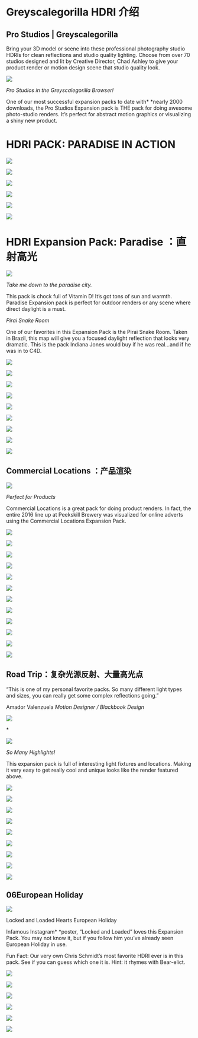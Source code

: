 Greyscalegorilla HDRI 介绍
==========================

 Pro Studios \| Greyscalegorilla
--------------------------------

Bring your 3D model or scene into these professional photography studio HDRIs
for clean reflections and studio quality lighting. Choose from over 70 studios
designed and lit by Creative Director, Chad Ashley to give your product render
or motion design scene that studio quality look.

![](http://ox55f9bg6.bkt.clouddn.com/2017-10-04-054644.jpg)

*Pro Studios in the Greyscalegorilla Browser!*

One of our most successful expansion packs to date with* *nearly 2000 downloads,
the Pro Studios Expansion pack is THE pack for doing awesome photo-studio
renders. It’s perfect for abstract motion graphics or visualizing a shiny new
product.

HDRI PACK: PARADISE IN ACTION 
==============================

![](http://ox55f9bg6.bkt.clouddn.com/2017-10-04-054650.jpg)

![](http://ox55f9bg6.bkt.clouddn.com/2017-10-04-054624.jpg)

![](http://ox55f9bg6.bkt.clouddn.com/2017-10-04-054638.jpg)

![](http://ox55f9bg6.bkt.clouddn.com/2017-10-04-054711.jpg)

![](http://ox55f9bg6.bkt.clouddn.com/2017-10-04-054641.jpg)

![](http://ox55f9bg6.bkt.clouddn.com/2017-10-04-054648.jpg)

HDRI Expansion Pack: Paradise ：直射高光
========================================

![](http://ox55f9bg6.bkt.clouddn.com/2017-10-04-054714.jpg)

*Take me down to the paradise city.*

This pack is chock full of Vitamin D! It’s got tons of sun and warmth. Paradise
Expansion pack is perfect for outdoor renders or any scene where direct daylight
is a must.

*Pirai Snake Room*

One of our favorites in this Expansion Pack is the Pirai Snake Room. Taken in
Brazil, this map will give you a focused daylight reflection that looks very
dramatic. This is the pack Indiana Jones would buy if he was real…and if he was
in to C4D.

![](http://ox55f9bg6.bkt.clouddn.com/2017-10-04-054628.jpg)

![](http://ox55f9bg6.bkt.clouddn.com/2017-10-04-054646.jpg)

![](http://ox55f9bg6.bkt.clouddn.com/2017-10-04-054700.jpg)

![](http://ox55f9bg6.bkt.clouddn.com/2017-10-04-054640.jpg)

![](http://ox55f9bg6.bkt.clouddn.com/2017-10-04-054639.jpg)

![](http://ox55f9bg6.bkt.clouddn.com/2017-10-04-054657.jpg)

![](http://ox55f9bg6.bkt.clouddn.com/2017-10-04-054636.jpg)

![](http://ox55f9bg6.bkt.clouddn.com/2017-10-04-054637.jpg)

![](http://ox55f9bg6.bkt.clouddn.com/2017-10-04-054630.jpg)

Commercial Locations ：产品渲染
-------------------------------

![](http://ox55f9bg6.bkt.clouddn.com/2017-10-04-054708.jpg)

*Perfect for Products*

Commercial Locations is a great pack for doing product renders. In fact, the
entire 2016 line up at Peekskill Brewery was visualized for online adverts using
the Commercial Locations Expansion Pack.

![](http://ox55f9bg6.bkt.clouddn.com/2017-10-04-054626.jpg)

![](http://ox55f9bg6.bkt.clouddn.com/2017-10-04-054631.jpg)

![](http://ox55f9bg6.bkt.clouddn.com/2017-10-04-054705.jpg)

![](http://ox55f9bg6.bkt.clouddn.com/2017-10-04-54637.jpg)

![](http://ox55f9bg6.bkt.clouddn.com/2017-10-04-054647.jpg)

![](http://ox55f9bg6.bkt.clouddn.com/2017-10-04-054629.jpg)

![](http://ox55f9bg6.bkt.clouddn.com/2017-10-04-54628.jpg)

![](http://ox55f9bg6.bkt.clouddn.com/2017-10-04-054702.jpg)

![](http://ox55f9bg6.bkt.clouddn.com/2017-10-04-054635.jpg)

![](http://ox55f9bg6.bkt.clouddn.com/2017-10-04-054627.jpg)

![](http://ox55f9bg6.bkt.clouddn.com/2017-10-04-054651.jpg)

![](http://ox55f9bg6.bkt.clouddn.com/2017-10-04-54625.jpg)

Road Trip：复杂光源反射、大量高光点
-----------------------------------

“This is one of my personal favorite packs. So many different light types and
sizes, you can really get some complex reflections going.”

Amador Valenzuela *Motion Designer / Blackbook Design*

![](http://ox55f9bg6.bkt.clouddn.com/2017-10-04-054633.jpg)

\*

![](http://ox55f9bg6.bkt.clouddn.com/2017-10-04-054623.jpg)

*So Many Highlights!*

This expansion pack is full of interesting light fixtures and locations. Making
it very easy to get really cool and unique looks like the render featured above.

![](http://ox55f9bg6.bkt.clouddn.com/2017-10-04-054642.jpg)

![](http://ox55f9bg6.bkt.clouddn.com/2017-10-04-54631.jpg)

![](http://ox55f9bg6.bkt.clouddn.com/2017-10-04-054632.jpg)

![](http://ox55f9bg6.bkt.clouddn.com/2017-10-04-054709.jpg)

![](http://ox55f9bg6.bkt.clouddn.com/2017-10-04-54648.jpg)

![](http://ox55f9bg6.bkt.clouddn.com/2017-10-04-054659.jpg)

![](http://ox55f9bg6.bkt.clouddn.com/2017-10-04-054703.jpg)

![](http://ox55f9bg6.bkt.clouddn.com/2017-10-04-54646.jpg)

![](http://ox55f9bg6.bkt.clouddn.com/2017-10-04-054643.jpg)

06European Holiday
------------------

![](http://ox55f9bg6.bkt.clouddn.com/2017-10-04-054706.jpg)

Locked and Loaded Hearts European Holiday

Infamous Instagram* *poster, “Locked and Loaded” loves this Expansion Pack. You
may not know it, but if you follow him you’ve already seen European Holiday in
use.

Fun Fact: Our very own Chris Schmidt’s most favorite HDRI ever is in this pack.
See if you can guess which one it is. Hint: it rhymes with Bear-elict. 

![](http://ox55f9bg6.bkt.clouddn.com/2017-10-04-054645.jpg)

![](http://ox55f9bg6.bkt.clouddn.com/2017-10-04-054710.jpg)

![](http://ox55f9bg6.bkt.clouddn.com/2017-10-04-054712.jpg)

![](http://ox55f9bg6.bkt.clouddn.com/2017-10-04-054658.jpg)

![](http://ox55f9bg6.bkt.clouddn.com/2017-10-04-54713.jpg)

![](http://ox55f9bg6.bkt.clouddn.com/2017-10-04-054649.jpg)
